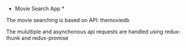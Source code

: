 * Movie Search App *

The movie searching is based on API: themoviedb

The mulultiple and asynchonous api requests are handled using redux-thunk and redux-promise
 
